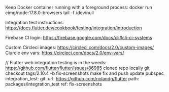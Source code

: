 Keep Docker container running with a foreground process:
docker run cimg/node:17.8.0-browsers tail -f /dev/null

Integration test instructions: https://docs.flutter.dev/cookbook/testing/integration/introduction

Firebase CI login: https://firebase.google.com/docs/cli#cli-ci-systems

Custom Circleci images: https://circleci.com/docs/2.0/custom-images/
Ciurcle env vars: https://circleci.com/docs/2.0/env-vars/

// Flutter web integration testing is in the weeds: https://github.com/flutter/flutter/issues/86985
cloned repo locally
git checkout tags/2.10.4 -b fix-screenshots
make fix and push
update pubspec
  integration_test:
    git:
      url: https://github.com/nolandg/flutter
      path: packages/integration_test
      ref: fix-screenshots